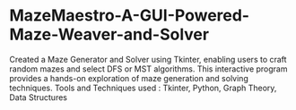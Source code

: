 # MazeMaestro-A-GUI-Powered-Maze-Weaver-and-Solver
Created a Maze Generator and Solver using Tkinter, enabling users to craft random mazes and select DFS or MST algorithms. This interactive program provides a hands-on exploration of maze generation and solving techniques. Tools and Techniques used : Tkinter, Python, Graph Theory, Data Structures
